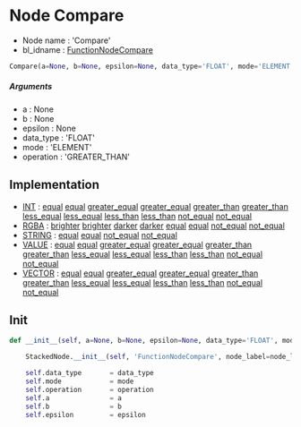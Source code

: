 # Node Compare

- Node name : 'Compare'
- bl_idname : [FunctionNodeCompare](https://docs.blender.org/api/current/bpy.types.FunctionNodeCompare.html)


``` python
Compare(a=None, b=None, epsilon=None, data_type='FLOAT', mode='ELEMENT', operation='GREATER_THAN', node_label=None, node_color=None)
```
##### Arguments

- a : None
- b : None
- epsilon : None
- data_type : 'FLOAT'
- mode : 'ELEMENT'
- operation : 'GREATER_THAN'

## Implementation

- [INT](/docs/GeoNodes/socket_INT.md) : [equal](/docs/GeoNodes/socket_INT.md#equal) [equal](/docs/GeoNodes/socket_INT.md#equal) [greater_equal](/docs/GeoNodes/socket_INT.md#greater_equal) [greater_equal](/docs/GeoNodes/socket_INT.md#greater_equal) [greater_than](/docs/GeoNodes/socket_INT.md#greater_than) [greater_than](/docs/GeoNodes/socket_INT.md#greater_than) [less_equal](/docs/GeoNodes/socket_INT.md#less_equal) [less_equal](/docs/GeoNodes/socket_INT.md#less_equal) [less_than](/docs/GeoNodes/socket_INT.md#less_than) [less_than](/docs/GeoNodes/socket_INT.md#less_than) [not_equal](/docs/GeoNodes/socket_INT.md#not_equal) [not_equal](/docs/GeoNodes/socket_INT.md#not_equal)
- [RGBA](/docs/GeoNodes/socket_RGBA.md) : [brighter](/docs/GeoNodes/socket_RGBA.md#brighter) [brighter](/docs/GeoNodes/socket_RGBA.md#brighter) [darker](/docs/GeoNodes/socket_RGBA.md#darker) [darker](/docs/GeoNodes/socket_RGBA.md#darker) [equal](/docs/GeoNodes/socket_RGBA.md#equal) [equal](/docs/GeoNodes/socket_RGBA.md#equal) [not_equal](/docs/GeoNodes/socket_RGBA.md#not_equal) [not_equal](/docs/GeoNodes/socket_RGBA.md#not_equal)
- [STRING](/docs/GeoNodes/socket_STRING.md) : [equal](/docs/GeoNodes/socket_STRING.md#equal) [equal](/docs/GeoNodes/socket_STRING.md#equal) [not_equal](/docs/GeoNodes/socket_STRING.md#not_equal) [not_equal](/docs/GeoNodes/socket_STRING.md#not_equal)
- [VALUE](/docs/GeoNodes/socket_VALUE.md) : [equal](/docs/GeoNodes/socket_VALUE.md#equal) [equal](/docs/GeoNodes/socket_VALUE.md#equal) [greater_equal](/docs/GeoNodes/socket_VALUE.md#greater_equal) [greater_equal](/docs/GeoNodes/socket_VALUE.md#greater_equal) [greater_than](/docs/GeoNodes/socket_VALUE.md#greater_than) [greater_than](/docs/GeoNodes/socket_VALUE.md#greater_than) [less_equal](/docs/GeoNodes/socket_VALUE.md#less_equal) [less_equal](/docs/GeoNodes/socket_VALUE.md#less_equal) [less_than](/docs/GeoNodes/socket_VALUE.md#less_than) [less_than](/docs/GeoNodes/socket_VALUE.md#less_than) [not_equal](/docs/GeoNodes/socket_VALUE.md#not_equal) [not_equal](/docs/GeoNodes/socket_VALUE.md#not_equal)
- [VECTOR](/docs/GeoNodes/socket_VECTOR.md) : [equal](/docs/GeoNodes/socket_VECTOR.md#equal) [equal](/docs/GeoNodes/socket_VECTOR.md#equal) [greater_equal](/docs/GeoNodes/socket_VECTOR.md#greater_equal) [greater_equal](/docs/GeoNodes/socket_VECTOR.md#greater_equal) [greater_than](/docs/GeoNodes/socket_VECTOR.md#greater_than) [greater_than](/docs/GeoNodes/socket_VECTOR.md#greater_than) [less_equal](/docs/GeoNodes/socket_VECTOR.md#less_equal) [less_equal](/docs/GeoNodes/socket_VECTOR.md#less_equal) [less_than](/docs/GeoNodes/socket_VECTOR.md#less_than) [less_than](/docs/GeoNodes/socket_VECTOR.md#less_than) [not_equal](/docs/GeoNodes/socket_VECTOR.md#not_equal) [not_equal](/docs/GeoNodes/socket_VECTOR.md#not_equal)

## Init

``` python
def __init__(self, a=None, b=None, epsilon=None, data_type='FLOAT', mode='ELEMENT', operation='GREATER_THAN', node_label=None, node_color=None):

    StackedNode.__init__(self, 'FunctionNodeCompare', node_label=node_label, node_color=node_color)

    self.data_type       = data_type
    self.mode            = mode
    self.operation       = operation
    self.a               = a
    self.b               = b
    self.epsilon         = epsilon
```
